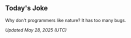 ## Today's Joke
Why don't programmers like nature? It has too many bugs.

*Updated May 28, 2025 (UTC)*
